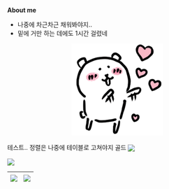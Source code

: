 <!--
**jupiter6676/jupiter6676** is a ✨ _special_ ✨ repository because its `README.md` (this file) appears on your GitHub profile.

Here are some ideas to get you started:

- 🔭 I’m currently working on ...
- 🌱 I’m currently learning ...
- 👯 I’m looking to collaborate on ...
- 🤔 I’m looking for help with ...
- 💬 Ask me about ...
- 📫 How to reach me: ...
- 😄 Pronouns: ...
- ⚡ Fun fact: ...
-->

**About me**

- 나중에 차근차근 채워봐야지..
- 밑에 거만 하는 데에도 1시간 걸렸네

<p align="center">
    <img src = "README.assets/농담곰.png">
</p>


테스트.. 정렬은 나중에 테이블로 고쳐야지
골드
<img align='center' src="http://mazassumnida.wtf/api/v2/generate_badge?boj=jupiter6676">

<img align='center' src="http://mazassumnida.wtf/api/mini/generate_badge?boj=jupiter6676">

<table>
    <thead>
        <tr>
            <th><img align="center" src="https://github-readme-stats.vercel.app/api?username=jupiter6676&show_icons=true&theme=dracula" style="max-width: 100%;"></th>                <th><img align="center" src="https://github-readme-stats.vercel.app/api/top-langs/?username=jupiter6676&layout=compact&theme=dracula" style="max-width: 100%;"></th>
        </tr>
    </thead>
</table>
